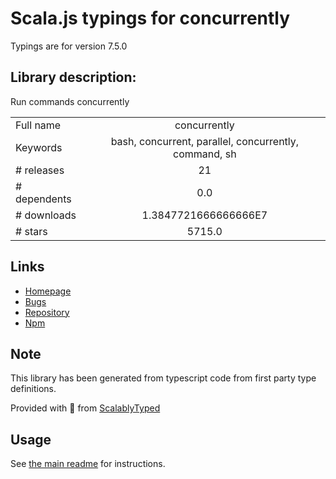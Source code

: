 
# Scala.js typings for concurrently

Typings are for version 7.5.0

## Library description:
Run commands concurrently

|                    |                 |
| ------------------ | :-------------: |
| Full name          | concurrently |
| Keywords           | bash, concurrent, parallel, concurrently, command, sh |
| # releases         | 21 |
| # dependents       | 0.0 |
| # downloads        | 1.3847721666666666E7 |
| # stars            | 5715.0 |

## Links
- [Homepage](https://github.com/open-cli-tools/concurrently#readme)
- [Bugs](https://github.com/open-cli-tools/concurrently/issues)
- [Repository](https://github.com/open-cli-tools/concurrently)
- [Npm](https://www.npmjs.com/package/concurrently)
    


## Note
This library has been generated from typescript code from first party type definitions.

Provided with :purple_heart: from [ScalablyTyped](https://github.com/oyvindberg/ScalablyTyped)

## Usage
See [the main readme](../../readme.md) for instructions.



